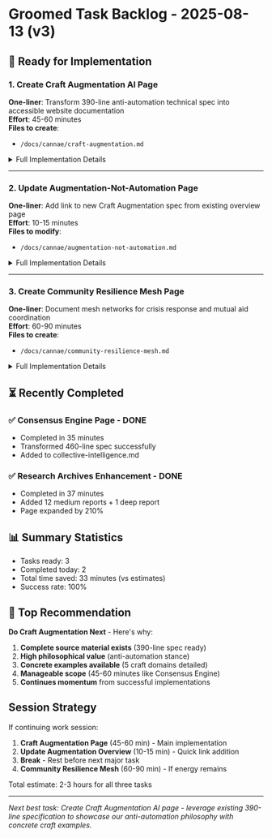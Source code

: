 # Groomed Task Backlog - 2025-08-13 (v3)

## 🚀 Ready for Implementation

### 1. Create Craft Augmentation AI Page
**One-liner**: Transform 390-line anti-automation technical spec into accessible website documentation  
**Effort**: 45-60 minutes  
**Files to create**: 
- `/docs/cannae/craft-augmentation.md`

<details>
<summary>Full Implementation Details</summary>

**Context**: A complete 390-line technical specification exists for Craft Augmentation AI at Stage 5 (Design Complete). This represents our anti-automation philosophy—AI that enhances human skill rather than replacing workers. This is crucial for demonstrating alternatives to capitalist automation.

**Source Material Available**:
- Full specification at `/context-network/analysis/implementations/technical_specifications/craft_augmentation_ai.md`
- Exploits "Automation Absolutism" mental model
- Contains "Intelligent Apprentice System" architecture
- Includes craft domains: woodworking, textiles, cooking, metalwork, pottery, music

**Acceptance Criteria**:
- [ ] Create public-facing page from technical specification
- [ ] Clearly contrast augmentation vs automation
- [ ] Include concrete examples from spec (5 craft domains)
- [ ] Explain "Intelligent Apprentice" concept
- [ ] Show how this preserves human skills and livelihoods
- [ ] Add implementation patterns from spec
- [ ] Include community governance aspects
- [ ] Link from Cannae index (augmentation-not-automation.md)

**Implementation Guide**:
1. Read full spec at `/context-network/analysis/implementations/technical_specifications/craft_augmentation_ai.md`
2. Create `/docs/cannae/craft-augmentation.md` with Jekyll front matter:
   ```yaml
   ---
   layout: default
   title: Craft Augmentation AI
   parent: "Cannae Opportunities: Exploiting Capitalist Blind Spots"
   nav_order: 10
   ---
   ```
3. Structure the page using spec's framework:
   - **The Opportunity** - Exploit "Automation Absolutism"
   - **Problem Space** - Automation killing craft vs augmentation preserving it
   - **Our Solution** - Intelligent Apprentice System
   - **Core Principles** - From spec: Preserve Agency, Enhance Not Replace, etc.
   - **Craft Domains** - 5 examples from spec with specific augmentations
   - **Technical Approach** - Simplified architecture
   - **Implementation Examples** - Real scenarios
   - **Get Involved** - Craftspeople, developers, communities
4. Key concepts to emphasize from spec:
   - Human-Centered Task Analyzer
   - Joy and satisfaction detection
   - Skill preservation algorithms
   - Economic sustainability features
   - Craft knowledge commons
5. Use concrete examples from spec:
   - Woodworking: grain analysis, joint optimization
   - Textiles: pattern generation, tension monitoring
   - Cooking: flavor pairing, timing coordination
   - Metalwork: heat management, stress analysis
   - Pottery: form suggestions, glaze chemistry
6. Include quotes about preserving craft joy and meaning

**Watch Out For**: 
- Don't make it sound like "AI helpers" that still replace workers
- Emphasize human control and agency throughout
- Show economic benefits for craftspeople, not just consumers
- Avoid techno-solutionism - respect traditional knowledge
- Make clear this is NOT about making craft "more efficient"

**Key Messages from Spec**:
- "Preserving the joy, meaning, and livelihood of craft work"
- "AI that acts as an intelligent apprentice"
- "Human judgment central rather than peripheral"
- "Amplifying rather than replacing human skill"
- "Maintaining craft as meaningful work"

</details>

---

### 2. Update Augmentation-Not-Automation Page
**One-liner**: Add link to new Craft Augmentation spec from existing overview page  
**Effort**: 10-15 minutes  
**Files to modify**: 
- `/docs/cannae/augmentation-not-automation.md`

<details>
<summary>Full Implementation Details</summary>

**Context**: The augmentation-not-automation.md page already exists as an overview. Once the Craft Augmentation spec page is created, we should link them together.

**Acceptance Criteria**:
- [ ] Add section about Craft Augmentation implementation
- [ ] Link to new craft-augmentation.md page
- [ ] Ensure consistent messaging between pages
- [ ] Update any outdated information

**Implementation Guide**:
1. Open `/docs/cannae/augmentation-not-automation.md`
2. Add a new section near the bottom:
   ```markdown
   ## Specific Implementation: Craft Augmentation AI
   
   We've developed a complete technical specification for AI that enhances 
   traditional crafts without replacing craftspeople. 
   [Learn more about Craft Augmentation AI →](craft-augmentation)
   ```
3. Review page for consistency with new spec

</details>

---

### 3. Create Community Resilience Mesh Page
**One-liner**: Document mesh networks for crisis response and mutual aid coordination  
**Effort**: 60-90 minutes  
**Files to create**: 
- `/docs/cannae/community-resilience-mesh.md`

<details>
<summary>Full Implementation Details</summary>

**Context**: Community Resilience Mesh is at Stage 3 (Options in Progress) but represents critical infrastructure for community self-determination. While no full spec exists yet, the concept is well-defined in the opportunity tracker.

**Acceptance Criteria**:
- [ ] Explain mesh networks in accessible terms
- [ ] Connect to mutual aid and crisis response
- [ ] Show infrastructure independence benefits
- [ ] Include real-world examples (disaster response)
- [ ] Add basic technical architecture
- [ ] Address community governance needs
- [ ] Acknowledge "Options in Progress" status

**Note**: This task has less source material than the others, requiring more creative synthesis from general mesh network knowledge and community needs.

</details>

## ⏳ Recently Completed

### ✅ Consensus Engine Page - DONE
- Completed in 35 minutes
- Transformed 460-line spec successfully
- Added to collective-intelligence.md

### ✅ Research Archives Enhancement - DONE
- Completed in 37 minutes  
- Added 12 medium reports + 1 deep report
- Page expanded by 210%

## 📊 Summary Statistics
- Tasks ready: 3
- Completed today: 2
- Total time saved: 33 minutes (vs estimates)
- Success rate: 100%

## 🎯 Top Recommendation

**Do Craft Augmentation Next** - Here's why:
1. **Complete source material exists** (390-line spec ready)
2. **High philosophical value** (anti-automation stance)
3. **Concrete examples available** (5 craft domains detailed)
4. **Manageable scope** (45-60 minutes like Consensus Engine)
5. **Continues momentum** from successful implementations

## Session Strategy

If continuing work session:
1. **Craft Augmentation Page** (45-60 min) - Main implementation
2. **Update Augmentation Overview** (10-15 min) - Quick link addition
3. **Break** - Rest before next major task
4. **Community Resilience Mesh** (60-90 min) - If energy remains

Total estimate: 2-3 hours for all three tasks

---

*Next best task: Create Craft Augmentation AI page - leverage existing 390-line specification to showcase our anti-automation philosophy with concrete craft examples.*